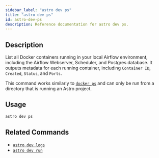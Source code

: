```yaml
---
sidebar_label: "astro dev ps"
title: "astro dev ps"
id: astro-dev-ps
description: Reference documentation for astro dev ps.
---
```


## Description

List all Docker containers running in your local Airflow environment, including the Airflow Webserver, Scheduler, and Postgres database. It outputs metadata for each running container, including `Container ID`, `Created`, `Status`, and `Ports`.

This command works similarly to [`docker ps`](https://docs.docker.com/engine/reference/commandline/ps/) and can only be run from a directory that is running an Astro project.

## Usage

```sh
astro dev ps
```

## Related Commands

- [`astro dev logs`](cli-reference/astro-dev-logs.md)
- [`astro dev run`](cli-reference/astro-dev-run.md)
